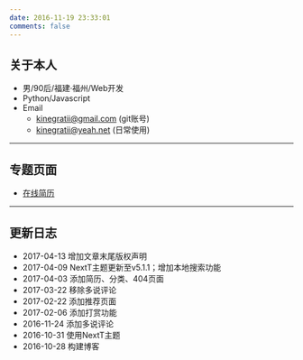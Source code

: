 ```yaml
---
date: 2016-11-19 23:33:01
comments: false
---
```


##  关于本人

- 男/90后/福建·福州/Web开发
- Python/Javascript
- Email
    - kinegratii@gmail.com (git账号)
    - kinegratii@yeah.net (日常使用)

---

## 专题页面

- [在线简历](/resume)

---

## 更新日志

- 2017-04-13 增加文章末尾版权声明
- 2017-04-09 NextT主题更新至v5.1.1；增加本地搜索功能
- 2017-04-03 添加简历、分类、404页面
- 2017-03-22 移除多说评论
- 2017-02-22 添加推荐页面
- 2017-02-06 添加打赏功能
- 2016-11-24 添加多说评论
- 2016-10-31 使用NextT主题
- 2016-10-28 构建博客

